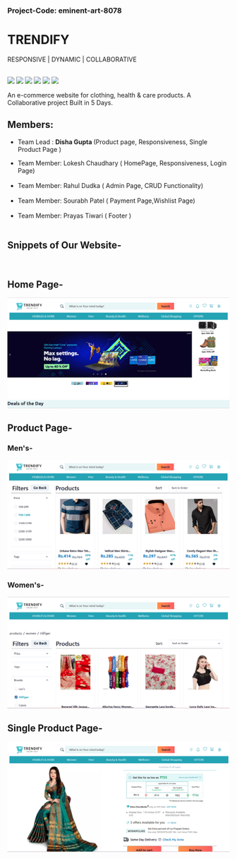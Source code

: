 ### Project-Code: eminent-art-8078

# TRENDIFY

<p> RESPONSIVE  |  DYNAMIC | COLLABORATIVE </p>

<br>

<div display='flex'>
<img src='https://img.shields.io/badge/JavaScript-323330?style=for-the-badge&logo=javascript&logoColor=F7DF1E' />
<img src='https://img.shields.io/badge/React-20232A?style=for-the-badge&logo=react&logoColor=61DAFB' />
<img src='https://img.shields.io/badge/Redux-593D88?style=for-the-badge&logo=redux&logoColor=white' />
<img src='https://img.shields.io/badge/CSS3-1572B6?style=for-the-badge&logo=css3&logoColor=white' />
<img src='https://img.shields.io/badge/Material%20UI-007FFF?style=for-the-badge&logo=mui&logoColor=white' />
<img src='https://img.shields.io/badge/Chakra--UI-319795?style=for-the-badge&logo=chakra-ui&logoColor=white' />
<!-- <img src='' />
   </div> -->

An e-commerce website for clothing, health & care products. A Collaborative project Built in 5 Days.

## Members:

- Team Lead : <strong> Disha Gupta </strong>
  (Product page, Responsiveness, Single Product Page )

<ul>
<li> Team Member: Lokesh Chaudhary ( HomePage, Responsiveness, Login Page) </li>
<br />
<li> Team Member: Rahul Dudka ( Admin Page, CRUD Functionality) </li>
<br />
<li> Team Member: Sourabh Patel ( Payment Page,Wishlist Page) </li>
<br />
<li> Team Member: Prayas Tiwari ( Footer ) </li>
<br />

</ul>

## Snippets of Our Website-

<br/>

## Home Page-

<img  src='./src/Assests/homepage.png' alt='homepage' />

<br/>

## Product Page-

### Men's-
<img  src='./src/Assests/menpage.png' alt='homepage' />

<br/>

### Women's-

<img  src='./src/Assests/womenpage.png' alt='homepage' />

<br/>


## Single Product Page-

<img  src='./src/Assests/singlecartpage.png' alt='homepage' />
<br/>
<!-- 
## HomePage-

<img  src='./src/Assests/homepage.png' alt='homepage' /> -->